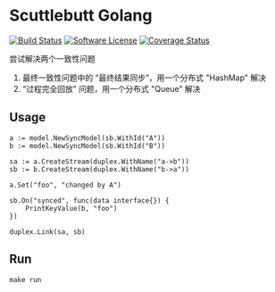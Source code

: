 # Scuttlebutt Golang 
[![Build Status](https://travis-ci.com/chenpengfei/scuttlebutt-golang.svg?branch=master)](https://travis-ci.com/chenpengfei/scuttlebutt-golang)
[![Software License](https://img.shields.io/badge/License-MIT-orange.svg?style=flat-square)](https://github.com/chenpengfei/scuttlebutt-golang/blob/master/LICENSE)
[![Coverage Status](https://coveralls.io/repos/github/chenpengfei/scuttlebutt-golang/badge.svg?branch=master)](https://coveralls.io/github/chenpengfei/scuttlebutt-golang?branch=master)

尝试解决两个一致性问题
1. 最终一致性问题中的 “最终结果同步”，用一个分布式 "HashMap" 解决
2. “过程完全回放” 问题，用一个分布式 "Queue" 解决

## Usage

```
a := model.NewSyncModel(sb.WithId("A"))
b := model.NewSyncModel(sb.WithId("B"))

sa := a.CreateStream(duplex.WithName("a->b"))
sb := b.CreateStream(duplex.WithName("b->a"))

a.Set("foo", "changed by A")

sb.On("synced", func(data interface{}) {
    PrintKeyValue(b, "foo")
})

duplex.Link(sa, sb)
```

## Run
```
make run
```


